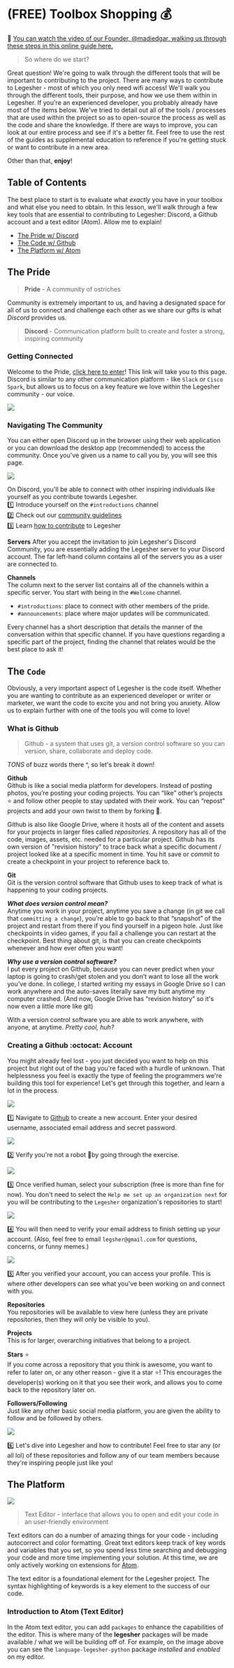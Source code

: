# \(FREE\) Toolbox Shopping 💰

:movie_camera: [You can watch the video of our Founder, @madiedgar, walking us through these steps in this online guide here.](https://twitch.tv/withmadico)

> So where do we start?

Great question! We're going to walk through the different tools that will be important to contributing to the project. There are many ways to contribute to Legesher - most of which you only need wifi access! We'll walk you through the different tools, their purpose, and how we use them within in Legesher. If you're an experienced developer, you probably already have most of the items below. We've tried to detail out all of the tools / processes that are used within the project so as to open-source the process as well as the code and share the knowledge. If there are ways to improve, you can look at our entire process and see if it's a better fit. Feel free to use the rest of the guides as supplemental education to reference if you're getting stuck or want to contribute in a new area.

Other than that, **enjoy**!

## Table of Contents

The best place to start is to evaluate what _exactly_ you have in your toolbox and what else you need to obtain. In this lesson, we'll walk through a few key tools that are essential to contributing to Legesher: Discord, a Github account and a text editor \(Atom\). Allow me to explain!

- [The Pride w/ Discord](contributor-toolbox.md#the-pride)
- [The Code w/ Github](contributor-toolbox.md#the-code)
- [The Platform w/ Atom](contributor-toolbox.md#the-platform)

## The Pride

> **Pride** - A community of ostriches

Community is extremely important to us, and having a designated space for all of us to connect and challenge each other as we share our gifts is what _Discord_ provides us.

> **Discord** - Communication platform built to create and foster a strong, inspiring community

### Getting Connected

Welcome to the Pride, [click here to enter](https://discord.gg/yvsprVf)! This link will take you to this page. Discord is similar to any other communication platform - like `Slack` or `Cisco Spark`, but allows us to focus on a key feature we love within the Legesher community - our voice.

![](../../.gitbook/assets/discord-invitation.png)

### Navigating The Community

You can either open Discord up in the browser using their web application or you can download the desktop app \(recommended\) to access the community. Once you've given us a name to call you by, you will see this page.

![](../../.gitbook/assets/discord-welcome.png)

On Discord, you'll be able to connect with other inspiring individuals like yourself as you contribute towards Legesher.  
1️⃣ Introduce yourself on the `#introductions` channel  
2️⃣ Check out our [community guidelines](../legesher/community-guide.md)  
3️⃣ Learn [how to contribute](https://docs.legesher.io/the-official-things/contributing-guidelines) to Legesher

**Servers** After you accept the invitation to join Legesher's Discord Community, you are essentially adding the Legesher server to your Discord account. The far left-hand column contains all of the servers you as a user are connected to.

**Channels**  
The column next to the server list contains all of the channels within a specific server. You start with being in the `#Welcome` channel.

- `#introductions`: place to connect with other members of the pride.
- `#announcements`: place where major updates will be communicated.

Every channel has a short description that details the manner of the conversation within that specific channel. If you have questions regarding a specific part of the project, finding the channel that relates would be the best place to ask it!

## The `Code`

Obviously, a very important aspect of Legesher is the code itself. Whether you are wanting to contribute as an experienced developer or writer or marketer, we want the code to excite you and not bring you anxiety. Allow us to explain further with one of the tools you will come to love!

### What is Github

> Github - a system that uses git, a version control software so you can version, share, collaborate and deploy code.

_TONS_ of buzz words there ^, so let's break it down!

**Github**  
Github is like a social media platform for developers. Instead of posting photos, you’re posting your coding projects. You can “like” other’s projects ⭐ and follow other people to stay updated with their work. You can “repost” projects and add your own twist to them by forking 🍴.

Github is also like Google Drive, where it hosts all of the content and assets for your projects in larger files called _repositories_. A repository has all of the code, images, assets, etc. needed for a particular project. Github has its own version of "revision history" to trace back what a specific document / project looked like at a specific moment in time. You hit save or _commit_ to create a checkpoint in your project to reference back to.

**Git**  
Git is the version control software that Github uses to keep track of what is happening to your coding projects.

_**What does version control mean?**_  
Anytime you work in your project, anytime you save a change \(in git we call that `committing a change`\), you’re able to go back to that “snapshot” of the project and restart from there if you find yourself in a pigeon hole. Just like checkpoints in video games, if you fail a challenge you can restart at the checkpoint. Best thing about git, is that you can create checkpoints whenever and how ever often you want!

_**Why use a version control software?**_  
I put every project on Github, because you can never predict when your laptop is going to crash/get stolen and you don’t want to lose all the work you’ve done. In college, I started writing my essays in Google Drive so I can work anywhere and the auto-saves literally save my butt anytime my computer crashed. \(And now, Google Drive has “revision history” so it's now even a little more like git\)

With a version control software you are able to work anywhere, with anyone, at anytime. _Pretty cool, huh?_

### Creating a Github :octocat: Account

You might already feel lost - you just decided you want to help on this project but right out of the bag you're faced with a hurdle of unknown. That helplessness you feel is exactly the type of feeling the programmers we're building this tool for experience! Let's get through this together, and learn a lot in the process.

![](../../.gitbook/assets/sign-up-github.png)

1️⃣ Navigate to [Github](https://github.com) to create a new account. Enter your desired username, associated email address and secret password.

![](../../.gitbook/assets/github-1.png)

2️⃣ Verify you're not a robot 🤖by going through the exercise.

![](../../.gitbook/assets/github-2.png)

3️⃣ Once verified human, select your subscription \(free is more than fine for now\). You don't need to select the `Help me set up an organization next` for you will be contributing to the `Legesher` organization's repositories to start!

![](../../.gitbook/assets/github-4.png)

4️⃣ You will then need to verify your email address to finish setting up your account. \(Also, feel free to email `legsher@gmail.com` for questions, concerns, or funny memes.\)

![](../../.gitbook/assets/github-5.png)

5️⃣ After you verified your account, you can access your profile. This is where other developers can see what you've been working on and connect with you.

**Repositories**  
You repositories will be available to view here \(unless they are private repositories, then they will only be visible to you\).

**Projects**  
This is for larger, overarching initiatives that belong to a project.

**Stars** ⭐  
If you come across a repository that you think is awesome, you want to refer to later on, or any other reason - give it a star ⭐! This encourages the developer\(s\) working on it that you see their work, and allows you to come back to the repository later on.

**Followers/Following**  
Just like any other basic social media platform, you are given the ability to follow and be followed by others.

![](../../.gitbook/assets/github-6.png)

6️⃣ Let's dive into Legesher and how to contribute! Feel free to star any \(or all lol\) of these repositories and follow any of our team members because they're inspiring people just like you!

## The Platform

![](../../.gitbook/assets/atom-mainscreen.png)

> Text Editor - interface that allows you to open and edit your code in an user-friendly environment

Text editors can do a number of amazing things for your code - including autocorrect and color formatting. Great text editors keep track of key words and variables that you set, so you spend less time searching and debugging your code and more time implementing your solution. At this time, we are only actively working on extensions for [Atom](https://atom.io).

The text editor is a foundational element for the Legesher project. The syntax highlighting of keywords is a key element to the success of our code.

### Introduction to Atom \(Text Editor\)

In the Atom text editor, you can add `packages` to enhance the capabilities of the editor. This is where many of the **legesher** packages will be made available / what we will be building off of. For example, on the image above you can see the `language-legesher-python` package _installed_ and _enabled_ on my editor.
